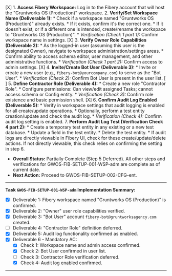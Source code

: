 [X] 1.  **Access Fibery Workspace:** Log in to the Fibery account that will host the "Gruntworks OS (Production)" workspace.
2.  **Verify/Set Workspace Name (Deliverable 1):**
    *   Check if a workspace named "Gruntworks OS (Production)" already exists.
    *   If it exists, confirm it's the correct one.
    *   If it doesn't exist, or if a different one is intended, create/rename the workspace to "Gruntworks OS (Production)".
    *   *Verification (Check 1 part 1):* Confirm workspace name in settings.
[X] 3.  **Verify Owner Role Capabilities (Deliverable 2):**
    *   As the logged-in user (assuming this user is the designated Owner), navigate to workspace administration/settings areas.
    *   Confirm ability to access schema editor, user management, and other administrative functions.
    *   *Verification (Check 1 part 2):* Confirm access to admin settings.
[X] 4.  **Invite/Create Bot User (Deliverable 3):**
    *   Invite or create a new user (e.g., `fibery-bot@yourcompany.com`) to serve as the "Bot User".
    *   *Verification (Check 2):* Confirm Bot User is present in the user list.
[ ] 5.  **Define Contractor Role (Deliverable 4):**
    *   Create a new role "Contractor Role".
    *   Configure permissions: Can view/edit assigned Tasks; cannot access schema or Config entity.
    *   *Verification (Check 3):* Confirm role existence and basic permission shell.
[X] 6.  **Confirm Audit Log Enabled (Deliverable 5):**
    *   Verify in workspace settings that audit logging is enabled for all create/update operations.
    *   Optionally, perform a test entity creation/update and check the audit log.
    *   *Verification (Check 4):* Confirm audit log setting is enabled.
7.  **Perform Audit Log Test (Verification Check 4 part 2):**
    *   Create a temporary test entity in any existing or a new test database.
    *   Update a field in the test entity.
    *   Delete the test entity.
    *   If audit logs are directly viewable in Fibery UI, check for these create/update/delete actions. If not directly viewable, this check relies on confirming the setting in step 6. 

*   **Overall Status:** Partially Complete (Step 5 Deferred). All other steps and verifications for GWOS-FIB-SETUP-001-WSP-adm are complete as of current date.
*   **Next Action:** Proceed to GWOS-FIB-SETUP-002-CFG-ent.

---
**Task `GWOS-FIB-SETUP-001-WSP-adm` Implementation Summary:**
*   [X] Deliverable 1: Fibery workspace named "Gruntworks OS (Production)" is confirmed.
*   [X] Deliverable 2: "Owner" user role capabilities verified.
*   [X] Deliverable 3: "Bot User" account `fibery-bot@gruntworksagency.com` created.
*   [ ] Deliverable 4: "Contractor Role" definition deferred.
*   [X] Deliverable 5: Audit log functionality confirmed as enabled.
*   [X] Deliverable 6 - Mandatory AC:
    *   [X] Check 1: Workspace name and admin access confirmed.
    *   [X] Check 2: Bot User confirmed in user list.
    *   [ ] Check 3: Contractor Role verification deferred.
    *   [X] Check 4: Audit log enabled confirmed.
--- 